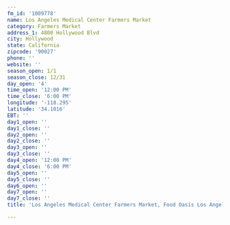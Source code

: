 ```yaml
---
fm_id: '1009778'
name: Los Angeles Medical Center Farmers Market
category: Farmers Market
address_1: 4800 Hollywood Blvd
city: Hollywood
state: California
zipcode: '90027'
phone: ''
website: ''
season_open: 1/1
season_close: 12/31
day_open: '4'
time_open: '12:00 PM'
time_close: '6:00 PM'
longitude: '-118.295'
latitude: '34.1016'
EBT: ''
day1_open: ''
day1_close: ''
day2_open: ''
day2_close: ''
day3_open: ''
day3_close: ''
day4_open: '12:00 PM'
day4_close: '6:00 PM'
day5_open: ''
day5_close: ''
day6_open: ''
day7_open: ''
day7_close: ''
title: 'Los Angeles Medical Center Farmers Market, Food Oasis Los Angeles'

---
```

